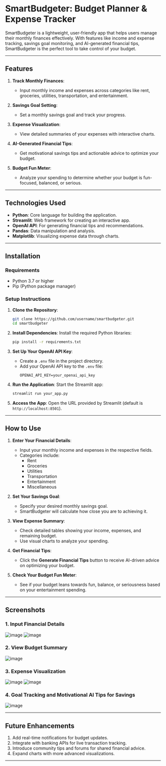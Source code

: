 # **SmartBudgeter: Budget Planner & Expense Tracker**

SmartBudgeter is a lightweight, user-friendly app that helps users manage their monthly finances effectively. With features like income and expense tracking, savings goal monitoring, and AI-generated financial tips, SmartBudgeter is the perfect tool to take control of your budget.

---

## **Features**

1. **Track Monthly Finances**:
   - Input monthly income and expenses across categories like rent, groceries, utilities, transportation, and entertainment.
   
2. **Savings Goal Setting**:
   - Set a monthly savings goal and track your progress.

3. **Expense Visualization**:
   - View detailed summaries of your expenses with interactive charts.

4. **AI-Generated Financial Tips**:
   - Get motivational savings tips and actionable advice to optimize your budget.

5. **Budget Fun Meter**:
   - Analyze your spending to determine whether your budget is fun-focused, balanced, or serious.

---

## **Technologies Used**

- **Python**: Core language for building the application.
- **Streamlit**: Web framework for creating an interactive app.
- **OpenAI API**: For generating financial tips and recommendations.
- **Pandas**: Data manipulation and analysis.
- **Matplotlib**: Visualizing expense data through charts.

---

## **Installation**

### **Requirements**
- Python 3.7 or higher
- Pip (Python package manager)

### **Setup Instructions**
1. **Clone the Repository**:
   ```bash
   git clone https://github.com/username/smartbudgeter.git
   cd smartbudgeter
   ```

2. **Install Dependencies**:
   Install the required Python libraries:
   ```bash
   pip install -r requirements.txt
   ```

3. **Set Up Your OpenAI API Key**:
   - Create a `.env` file in the project directory.
   - Add your OpenAI API key to the `.env` file:
     ```plaintext
     OPENAI_API_KEY=your_openai_api_key
     ```

4. **Run the Application**:
   Start the Streamlit app:
   ```bash
   streamlit run your_app.py
   ```

5. **Access the App**:
   Open the URL provided by Streamlit (default is `http://localhost:8501`).

---

## **How to Use**

1. **Enter Your Financial Details**:
   - Input your monthly income and expenses in the respective fields.
   - Categories include:
     - Rent
     - Groceries
     - Utilities
     - Transportation
     - Entertainment
     - Miscellaneous

2. **Set Your Savings Goal**:
   - Specify your desired monthly savings goal.
   - SmartBudgeter will calculate how close you are to achieving it.

3. **View Expense Summary**:
   - Check detailed tables showing your income, expenses, and remaining budget.
   - Use visual charts to analyze your spending.

4. **Get Financial Tips**:
   - Click the **Generate Financial Tips** button to receive AI-driven advice on optimizing your budget.

5. **Check Your Budget Fun Meter**:
   - See if your budget leans towards fun, balance, or seriousness based on your entertainment spending.

---

## **Screenshots**

### **1. Input Financial Details**
![image](https://github.com/user-attachments/assets/8489f1ff-e44f-4707-8d51-26cd52f9ffb6)
![image](https://github.com/user-attachments/assets/c5fd491b-f327-4d4d-a601-610ab6a43a80)

### **2. View Budget Summary**
![image](https://github.com/user-attachments/assets/1d0c37d7-1c10-4b0d-b51a-098dd956b3ac)

### **3. Expense Visualization**
![image](https://github.com/user-attachments/assets/de6b75c1-262a-4962-a0bd-e923734f31f2)
![image](https://github.com/user-attachments/assets/804d736b-9ac7-4195-9a91-366be0a9c151)

### **4. Goal Tracking and Motivational AI Tips for Savings**
![image](https://github.com/user-attachments/assets/faf79373-c472-4532-a716-8674b7519dff)

---

## **Future Enhancements**
1. Add real-time notifications for budget updates.
2. Integrate with banking APIs for live transaction tracking.
3. Introduce community tips and forums for shared financial advice.
4. Expand charts with more advanced visualizations.

---
